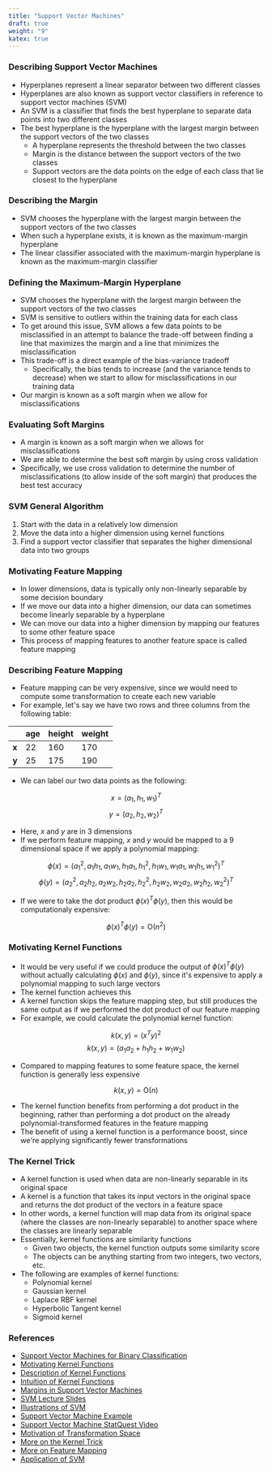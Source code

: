 ```yaml
---
title: "Support Vector Machines"
draft: true
weight: "9"
katex: true
---
```


### Describing Support Vector Machines
- Hyperplanes represent a linear separator between two different classes
- Hyperplanes are also known as support vector classifiers in reference to support vector machines (SVM)
- An SVM is a classifier that finds the best hyperplane to separate data points into two different classes
- The best hyperplane is the hyperplane with the largest margin between the support vectors of the two classes
	- A hyperplane represents the threshold between the two classes
	- Margin is the distance between the support vectors of the two classes
	- Support vectors are the data points on the edge of each class that lie closest to the hyperplane

### Describing the Margin
- SVM chooses the hyperplane with the largest margin between the support vectors of the two classes
- When such a hyperplane exists, it is known as the maximum-margin hyperplane
- The linear classifier associated with the maximum-margin hyperplane is known as the maximum-margin classifier

### Defining the Maximum-Margin Hyperplane
- SVM chooses the hyperplane with the largest margin between the support vectors of the two classes
- SVM is sensitive to outliers within the training data for each class
- To get around this issue, SVM allows a few data points to be misclassified in an attempt to balance the trade-off between finding a line that maximizes the margin and a line that minimizes the misclassification
- This trade-off is a direct example of the bias-variance tradeoff
	- Specifically, the bias tends to increase (and the variance tends to decrease) when we start to allow for misclassifications in our training data
- Our margin is known as a soft margin when we allow for misclassifications

### Evaluating Soft Margins
- A margin is known as a soft margin when we allows for misclassifications
- We are able to determine the best soft margin by using cross validation
- Specifically, we use cross validation to determine the number of misclassifications (to allow inside of the soft margin) that produces the best test accuracy

### SVM General Algorithm
1. Start with the data in a relatively low dimension
2. Move the data into a higher dimension using kernel functions
3. Find a support vector classifier that separates the higher dimensional data into two groups

### Motivating Feature Mapping
- In lower dimensions, data is typically only non-linearly separable by some decision boundary
- If we move our data into a higher dimension, our data can sometimes become linearly separable by a hyperplane
- We can move our data into a higher dimension by mapping our features to some other feature space
- This process of mapping features to another feature space is called feature mapping

### Describing Feature Mapping
- Feature mapping can be very expensive, since we would need to compute some transformation to create each new variable
- For example, let's say we have two rows and three columns from the following table:

|       | age | height | weight |
| ----- | --- | ------ | ------ |
| **x** | 22  | 160    | 170    |
| **y** | 25  | 175    | 190    |

- We can label our two data points as the following:

$$ x = (a_{1}, h_{1}, w_{1})^{T} $$
$$ y = (a_{2}, h_{2}, w_{2})^{T} $$

- Here, $x$ and $y$ are in $3$ dimensions
- If we perform feature mapping, $x$ and $y$ would be mapped to a $9$ dimensional space if we apply a polynomial mapping:

$$ \phi(x) = (a_{1}^{2}, a_{1}h_{1}, a_{1}w_{1}, h_{1}a_{1}, h_{1}^{2}, h_{1}w_{1}, w_{1}a_{1}, w_{1}h_{1}, w_{1}^{2})^{T} $$
$$ \phi(y) = (a_{2}^{2}, a_{2}h_{2}, a_{2}w_{2}, h_{2}a_{2}, h_{2}^{2}, h_{2}w_{2}, w_{2}a_{2}, w_{2}h_{2}, w_{2}^{2})^{T} $$

- If we were to take the dot product $\phi(x)^{T}\phi(y)$, then this would be computationaly expensive:

$$ \phi(x)^{T}\phi(y) = \text{O}(n^{2}) $$

### Motivating Kernel Functions
- It would be very useful if we could produce the output of $\phi(x)^{T}\phi(y)$ without actually calculating $\phi(x)$ and $\phi(y)$, since it's expensive to apply a polynomial mapping to such large vectors
- The kernel function achieves this
- A kernel function skips the feature mapping step, but still produces the same output as if we performed the dot product of our feature mapping
- For example, we could calculate the polynomial kernel function:

$$ k(x,y) = (x^{T}y)^{2} $$
$$ k(x,y) = (a_{1}a_{2} + h_{1}h_{2} + w_{1}w_{2}) $$

- Compared to mapping features to some feature space, the kernel function is generally less expensive

$$ k(x,y) = \text{O}(n) $$

- The kernel function benefits from performing a dot product in the beginning, rather than performing a dot product on the already polynomial-transformed features in the feature mapping
- The benefit of using a kernel function is a performance boost, since we're applying significantly fewer transformations

### The Kernel Trick
- A kernel function is used when data are non-linearly separable in its original space
- A kernel is a function that takes its input vectors in the original space and returns the dot product of the vectors in a feature space
- In other words, a kernel function will map data from its original space (where the classes are non-linearly separable) to another space where the classes are linearly separable
- Essentially, kernel functions are similarity functions
	- Given two objects, the kernel function outputs some similarity score
	- The objects can be anything starting from two integers, two vectors, etc.
- The following are examples of kernel functions:
	- Polynomial kernel
	- Gaussian kernel
	- Laplace RBF kernel
	- Hyperbolic Tangent kernel
	- Sigmoid kernel

### References
- [Support Vector Machines for Binary Classification](https://uk.mathworks.com/help/stats/support-vector-machines-for-binary-classification.html)
- [Motivating Kernel Functions](https://towardsdatascience.com/kernel-function-6f1d2be6091)
- [Description of Kernel Functions](https://towardsdatascience.com/the-kernel-trick-c98cdbcaeb3f)
- [Intuition of Kernel Functions](https://stats.stackexchange.com/questions/152897/how-to-intuitively-explain-what-a-kernel-is)
- [Margins in Support Vector Machines](https://towardsdatascience.com/support-vector-machine-simply-explained-fee28eba5496)
- [SVM Lecture Slides](http://web.mit.edu/6.034/wwwbob/svm-notes-long-08.pdf)
- [Illustrations of SVM](http://www.robots.ox.ac.uk/~az/lectures/ml/lect2.pdf)
- [Support Vector Machine Example](https://blog.statsbot.co/support-vector-machines-tutorial-c1618e635e93)
- [Support Vector Machine StatQuest Video](https://www.youtube.com/watch?v=efR1C6CvhmE)
- [Motivation of Transformation Space](https://towardsdatascience.com/truly-understanding-the-kernel-trick-1aeb11560769)
- [More on the Kernel Trick](https://medium.com/@zxr.nju/what-is-the-kernel-trick-why-is-it-important-98a98db0961d)
- [More on Feature Mapping](https://www.quora.com/In-machine-learning-what-is-a-feature-map)
- [Application of SVM](https://infolab.usc.edu/DocsDemos/NG2Ibook_sharifzadeh_mehdi_01.pdf)
